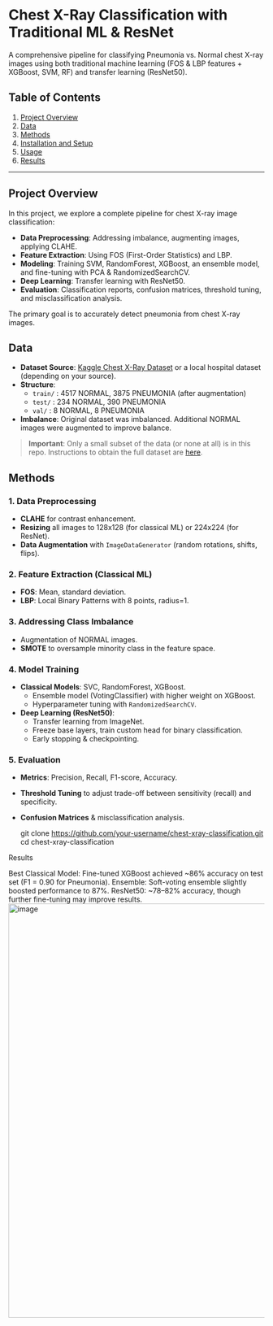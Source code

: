 # Chest X-Ray Classification with Traditional ML & ResNet

A comprehensive pipeline for classifying Pneumonia vs. Normal chest X-ray images using both traditional machine learning (FOS & LBP features + XGBoost, SVM, RF) and transfer learning (ResNet50).

## Table of Contents
1. [Project Overview](#project-overview)
2. [Data](#data)
3. [Methods](#methods)
4. [Installation and Setup](#installation-and-setup)
5. [Usage](#usage)
6. [Results](#results)




---

## Project Overview
In this project, we explore a complete pipeline for chest X-ray image classification:
- **Data Preprocessing**: Addressing imbalance, augmenting images, applying CLAHE.
- **Feature Extraction**: Using FOS (First-Order Statistics) and LBP.
- **Modeling**: Training SVM, RandomForest, XGBoost, an ensemble model, and fine-tuning with PCA & RandomizedSearchCV.
- **Deep Learning**: Transfer learning with ResNet50.
- **Evaluation**: Classification reports, confusion matrices, threshold tuning, and misclassification analysis.

The primary goal is to accurately detect pneumonia from chest X-ray images.

## Data
- **Dataset Source**: [Kaggle Chest X-Ray Dataset](<link-here>) or a local hospital dataset (depending on your source).
- **Structure**: 
  - `train/` : 4517 NORMAL, 3875 PNEUMONIA (after augmentation)
  - `test/` : 234 NORMAL, 390 PNEUMONIA
  - `val/`  : 8 NORMAL, 8 PNEUMONIA
- **Imbalance**: Original dataset was imbalanced. Additional NORMAL images were augmented to improve balance.

> **Important**: Only a small subset of the data (or none at all) is in this repo. Instructions to obtain the full dataset are [here](docs/dataset_instructions.md).

## Methods
### 1. Data Preprocessing
- **CLAHE** for contrast enhancement.
- **Resizing** all images to 128x128 (for classical ML) or 224x224 (for ResNet).
- **Data Augmentation** with `ImageDataGenerator` (random rotations, shifts, flips).

### 2. Feature Extraction (Classical ML)
- **FOS**: Mean, standard deviation.
- **LBP**: Local Binary Patterns with 8 points, radius=1.

### 3. Addressing Class Imbalance
- Augmentation of NORMAL images.
- **SMOTE** to oversample minority class in the feature space.

### 4. Model Training
- **Classical Models**: SVC, RandomForest, XGBoost.
  - Ensemble model (VotingClassifier) with higher weight on XGBoost.
  - Hyperparameter tuning with `RandomizedSearchCV`.
- **Deep Learning (ResNet50)**:
  - Transfer learning from ImageNet.
  - Freeze base layers, train custom head for binary classification.
  - Early stopping & checkpointing.

### 5. Evaluation
- **Metrics**: Precision, Recall, F1-score, Accuracy.
- **Threshold Tuning** to adjust trade-off between sensitivity (recall) and specificity.
- **Confusion Matrices** & misclassification analysis.


   git clone https://github.com/your-username/chest-xray-classification.git
   cd chest-xray-classification


Results

Best Classical Model: Fine-tuned XGBoost achieved ~86% accuracy on test set (F1 = 0.90 for Pneumonia).
Ensemble: Soft-voting ensemble slightly boosted performance to 87%.
ResNet50: ~78–82% accuracy, though further fine-tuning may improve results.
<img width="815" alt="image" src="https://github.com/user-attachments/assets/a4d1a9c6-ef62-4fce-8b0a-3b0db820cef4" />

